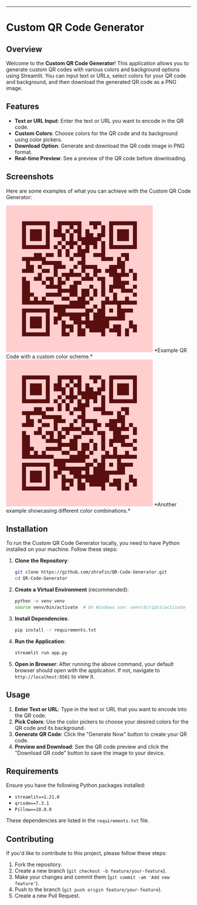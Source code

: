 
---

# Custom QR Code Generator

## Overview

Welcome to the **Custom QR Code Generator**! This application allows you to generate custom QR codes with various colors and background options using Streamlit. You can input text or URLs, select colors for your QR code and background, and then download the generated QR code as a PNG image.

## Features

- **Text or URL Input**: Enter the text or URL you want to encode in the QR code.
- **Custom Colors**: Choose colors for the QR code and its background using color pickers.
- **Download Option**: Generate and download the QR code image in PNG format.
- **Real-time Preview**: See a preview of the QR code before downloading.

## Screenshots

Here are some examples of what you can achieve with the Custom QR Code Generator:

 <img src="assets/custom_qr_code (1).png" alt="GUI Screenshot 6" width="400" />
*Example QR Code with a custom color scheme.*

<img src="assets/custom_qr_code (1).png" alt="GUI Screenshot 6" width="400" />
*Another example showcasing different color combinations.*

## Installation

To run the Custom QR Code Generator locally, you need to have Python installed on your machine. Follow these steps:

1. **Clone the Repository**:

   ```bash
   git clone https://github.com/zhrafin/QR-Code-Generator.git
   cd QR-Code-Generator
   ```

2. **Create a Virtual Environment** (recommended):

   ```bash
   python -m venv venv
   source venv/bin/activate  # On Windows use: venv\Scripts\activate
   ```

3. **Install Dependencies**:

   ```bash
   pip install -r requirements.txt
   ```

4. **Run the Application**:

   ```bash
   streamlit run app.py
   ```

5. **Open in Browser**: After running the above command, your default browser should open with the application. If not, navigate to `http://localhost:8501` to view it.

## Usage

1. **Enter Text or URL**: Type in the text or URL that you want to encode into the QR code.
2. **Pick Colors**: Use the color pickers to choose your desired colors for the QR code and its background.
3. **Generate QR Code**: Click the "Generate Now" button to create your QR code.
4. **Preview and Download**: See the QR code preview and click the "Download QR code" button to save the image to your device.

## Requirements

Ensure you have the following Python packages installed:

- `streamlit==1.21.0`
- `qrcode==7.3.1`
- `Pillow==10.0.0`

These dependencies are listed in the `requirements.txt` file.

## Contributing

If you'd like to contribute to this project, please follow these steps:

1. Fork the repository.
2. Create a new branch (`git checkout -b feature/your-feature`).
3. Make your changes and commit them (`git commit -am 'Add new feature'`).
4. Push to the branch (`git push origin feature/your-feature`).
5. Create a new Pull Request.
